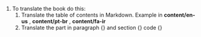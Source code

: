 1. To translate the book do this:
    1. Translate the table of contents in Markdown. Example in **content/en-us** , **content/pt-br** , **content/fa-ir**
    2. Translate the part in paragraph {} and section {} code {}

